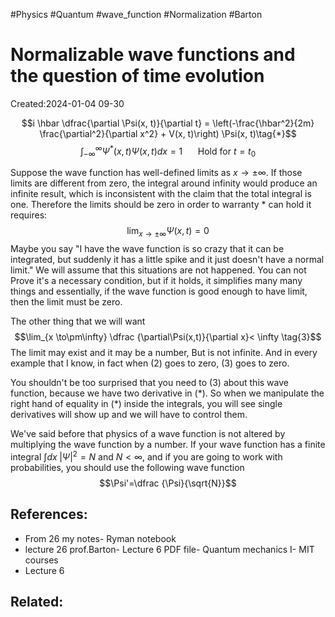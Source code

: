 #Physics #Quantum #wave_function #Normalization #Barton 

#  Normalizable wave functions and the question of time evolution
Created:2024-01-04 09-30


$$i \hbar \dfrac{\partial \Psi(x, t)}{\partial t} = \left(-\frac{\hbar^2}{2m} \frac{\partial^2}{\partial x^2} + V(x, t)\right) \Psi(x, t)\tag{*}$$
$$\int_{-\infty}^{\infty}\Psi^{*}(x,t)\Psi(x,t)dx=1 \;\;\;\;\;\;\;\text{Hold for $t=t_0$}\tag{1}$$

Suppose the wave function has well-defined limits as $x \to \pm \infty$. If those limits are different from zero, the integral around infinity would produce an infinite result, which is inconsistent with the claim that the total integral is one. Therefore the limits should be zero in order to warranty $*$ can  hold it requires:
$$\lim_{x \to\pm\infty}\Psi(x,t)=0 \tag{2}$$
Maybe you say "I have the wave function is so crazy that it can be integrated, but suddenly it has a little spike and it just doesn't have a normal limit." We will assume that this situations are not happened. You can not Prove it's a necessary condition, but if it holds, it simplifies many many things and essentially, if the wave function is good enough to have limit, then the limit must be zero.

The other thing that we will want
$$\lim_{x \to\pm\infty} \dfrac {\partial\Psi(x,t)}{\partial x}< \infty \tag{3}$$
The limit may exist and it may be a number, But is not infinite. And in every example that I know, in fact when $(2)$ goes to zero, $(3)$ goes to zero.

You shouldn't be too surprised that you need to $(3)$ about this wave function, because we have two derivative in $(*)$. So when we manipulate the right hand of equality in $(*)$ inside the integrals, you will see single derivatives will show up and we will have to control them.

We've said before that physics of a wave function is not altered by multiplying the wave function by a number. If your wave function has a finite integral $\int dx \;|\Psi|^2 = N$ and $N<\infty$, and if you are going to work with probabilities, you should use the following wave function
$$\Psi'=\dfrac {\Psi}{\sqrt{N}}$$
## References:

-  From 26 my notes- Ryman notebook
- lecture 26 prof.Barton- Lecture 6 PDF file- Quantum mechanics I- MIT courses
- Lecture 6
## Related:
